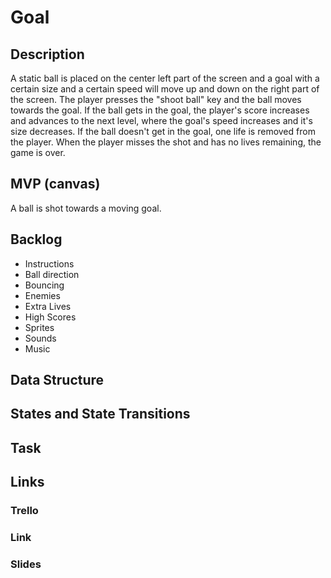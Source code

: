 # Goal

## Description

A static ball is placed on the center left part of the screen and a goal with a certain size and a certain speed will move up and down on the right part of the screen. The player presses the "shoot ball" key and the ball moves towards the goal. If the ball gets in the goal, the player's score increases and advances to the next level, where the goal's speed increases and it's size decreases. If the ball doesn't get in the goal, one life is removed from the player. When the player misses the shot and has no lives remaining, the game is over.

## MVP (canvas)

A ball is shot towards a moving goal.

## Backlog

- Instructions
- Ball direction
- Bouncing
- Enemies
- Extra Lives
- High Scores
- Sprites
- Sounds
- Music

## Data Structure

## States and State Transitions

## Task

## Links

### Trello

### Link

### Slides
